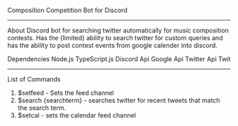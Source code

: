 Composition Competition Bot for Discord
- - - - - - - - - - 

About
    Discord bot for searching twitter automatically for music composition contests. Has the {limited} ability to search twitter for custom queries and has the ability to post contest events from google calender into discord. 

Dependencies
    Node.js
    TypeScript.js
    Discord Api
    Google Api
    Twitter Api
    Twit

- - - - - - - - - - 

List of Commands
1. $setfeed - Sets the feed channel
2. $search {searchterm} - searches twitter for recent tweets that match the search term.
3. $setcal - sets the calendar feed channel